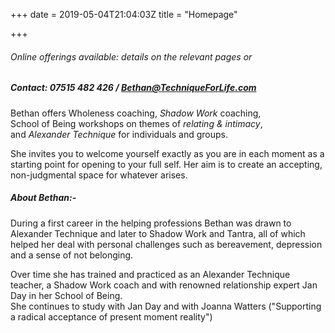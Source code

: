 +++
date = 2019-05-04T21:04:03Z
title = "Homepage"

+++
###### Online offerings available: details on the relevant pages or 

##### Contact: 07515 482 426 / Bethan@TechniqueForLife.com

Bethan offers Wholeness coaching, _Shadow Work_ coaching,  
School of Being workshops on themes of _relating & intimacy_,  
and _Alexander Technique_ for individuals and groups.

She invites you to welcome yourself exactly as you are in each moment as a starting point for opening to your full self.  Her aim is to create an accepting, non-judgmental space for whatever arises.

##### About Bethan:-

During a first career in the helping professions Bethan was drawn to Alexander Technique and later to Shadow Work and Tantra, all of which helped her deal with personal challenges such as bereavement, depression and a sense of not belonging.

Over time she has trained and practiced as an Alexander Technique teacher, a Shadow Work coach and with renowned relationship expert Jan Day in her School of Being.  
She continues to study with Jan Day and with Joanna Watters ("Supporting a radical acceptance of present moment reality")